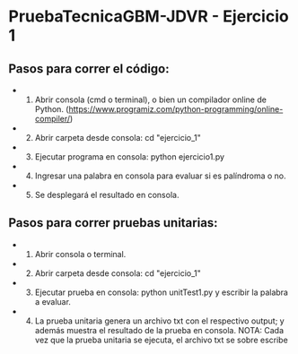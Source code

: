 # PruebaTecnicaGBM-JDVR - Ejercicio 1
## Pasos para correr el código:
- 1) Abrir consola (cmd o terminal), o bien un compilador online de Python. (https://www.programiz.com/python-programming/online-compiler/)
- 2) Abrir carpeta desde consola: cd "ejercicio_1"
- 3) Ejecutar programa en consola: python ejercicio1.py
- 4) Ingresar una palabra en consola para evaluar si es palíndroma o no.
- 5) Se desplegará el resultado en consola.

## Pasos para correr pruebas unitarias:
- 1) Abrir consola o terminal.
- 2) Abrir carpeta desde consola: cd "ejercicio_1"
- 3) Ejecutar prueba en consola: python unitTest1.py y escribir la palabra a evaluar.
- 4) La prueba unitaria genera un archivo txt con el respectivo output; y además muestra el resultado de la prueba en consola. 
NOTA: Cada vez que la prueba unitaria se ejecuta, el archivo txt se sobre escribe